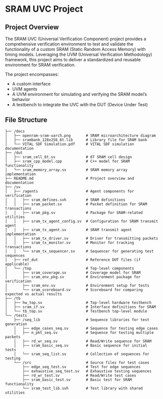 # SRAM UVC Project

## Project Overview

The SRAM UVC (Universal Verification Component) project provides a comprehensive verification environment to test and validate the functionality of a custom SRAM (Static Random Access Memory) with timing models. Leveraging the UVM (Universal Verification Methodology) framework, this project aims to deliver a standardized and reusable environment for SRAM verification.

The project encompasses:
- A custom interface
- UVM agents
- A UVM environment for simulating and verifying the SRAM model’s behavior
- A testbench to integrate the UVC with the DUT (Device Under Test)

## File Structure
```
├── /docs
│   ├── openram-sram-uarch.png       # SRAM microarchitecture diagram
│   ├── srambank_128x256_6t.lib      # Library file for SRAM bank
│   └── VITAL SDF Simulation.pdf     # VITAL SDF simulation documentation
├── /dut
│   ├── sram_cell_6t.sv              # 6T SRAM cell design
│   ├── sram_cpp_model.cpp           # C++ model for SRAM functionality
│   └── sram_memory_array.sv         # SRAM memory array implementation
├── README.md                        # Project overview and documentation
├── /sv
│   ├── /agents                      # Agent components for verification
│   │   ├── sram_defines.svh         # SRAM definitions
│   │   ├── sram_packet.sv           # Packet definition for SRAM transactions
│   │   ├── sram_pkg.sv              # Package for SRAM-related utilities
│   │   ├── sram_tx_agent_config.sv  # Configuration for SRAM transmit agent
│   │   ├── sram_tx_agent.sv         # SRAM transmit agent implementation
│   │   ├── sram_tx_driver.sv        # Driver for transmitting packets
│   │   ├── sram_tx_monitor.sv       # Monitor for tracking transactions
│   │   └── sram_tx_sequencer.sv     # Sequencer for generating test sequences
│   ├── ref_dut                      # Reference DUT files (if applicable)
│   └── /top                         # Top-level components
│       ├── sram_coverage.sv         # Coverage model for SRAM
│       ├── sram_env_pkg.sv          # Environment package for verification
│       ├── sram_env.sv              # Environment setup for tests
│       └── sram_scoreboard.sv       # Scoreboard for comparing expected vs actual results
├── /tb
│   ├── hw_top.sv                    # Top-level hardware testbench
│   ├── sram_if.sv                   # Interface definitions for SRAM
│   └── tb_top.sv                    # Testbench top-level module
└── /tests
    ├── /seq_lib                     # Sequence libraries for test generation
    │   ├── edge_cases_seq.sv        # Sequence for testing edge cases
    │   ├── n_pkt_seq.sv             # Sequence for testing multiple packets
    │   ├── rd_wr_seq.sv             # Read/Write sequence for SRAM
    │   ├── sram_basic_seq.sv        # Basic sequence for initial tests
    │   └── sram_seq_list.sv         # Collection of sequences for testing
    └── /src                         # Source files for test cases
        ├── edge_seq_test.sv         # Test for edge sequences
        ├── exhaustive_seq_test.sv   # Exhaustive testing sequences
        ├── rd_wr_test.sv            # Read/Write test cases
        ├── sram_basic_test.sv       # Basic test for SRAM functionality
        └── sram_test_lib.svh        # Test library with shared utilities

```
